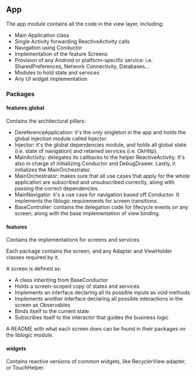 ## App

The app module contains all the code in the view layer, including:

* Main Application class
* Single Activity forwarding ReactiveActivity calls
* Navigation using Conductor
* Implementation of the feature Screens
* Provision of any Android or platform-specific service: i.e. SharedPreferences, Network Connectivity, Databases...
* Modules to hold state and services
* Any UI widget implementation

### Packages

#### features.global

Contains the architectural pillars:

* DereferenceApplication: it's the only singleton in the app and holds the global injection module called Injector.
* Injector: it's the global dependencies module, and holds all global state (i.e. state of navigation) and retained services (i.e. OkHttp).
* MainActivity: delegates its callbacks to the helper ReactiveActivity. It's also in charge of initializing Conductor and DebugDrawer. Lastly, it initializes the MainOrchestrator.
* MainOrchestrator: makes sure that all use cases that apply for the whole application are subscribed and unsubscribed correctly, along with passing the correct dependencies.
* MainNavigator: it's a use case for navigation based off Conductor. It implements the liblogic requirements for screen transitions.
* BaseController: contains the delegation code for lifecycle events on any screen, along with the base implementation of view binding.

#### features

Contains the implementations for screens and services.

Each package contains the screen, and any Adapter and ViewHolder classes required by it.

A screen is defined as: 

* A class inheriting from BaseConductor
* Holds a screen-scoped copy of states and services
* Implements an interface declaring all its possible inputs as void methods
* Implements another interface declaring all possible interactions in the screen as Observables
* Binds itself to the current state
* Subscribes itself to the interactor that guides the business logic

A README with what each screen does can be found in their packages on the liblogic module.

#### widgets

Contains reactive versions of common widgets, like RecyclerView adapter, or TouchHelper.